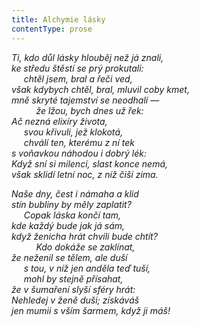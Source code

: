 ```yaml
---
title: Alchymie lásky
contentType: prose
---
```


<section>

_Ti, kdo důl lásky hlouběj než já znali,  
ke středu štěstí se prý prokutali:  
     chtěl jsem, bral a řeči ved,  
však kdybych chtěl, bral, mluvil coby kmet,  
mně skryté tajemství se neodhalí —  
          že lžou, bych dnes už řek:  
Ač nezná elixíry života,  
     svou křivuli, jež klokotá,  
     chválí ten, kterému z ní tek  
s voňavkou náhodou i dobrý lék:  
Když sní si milenci, slast konce nemá,  
však sklidí letní noc, z níž čiší zima._

</section>

<section>

_Naše dny, čest i námaha a klid  
stín bubliny by měly zaplatit?  
     Copak láska končí tam,  
kde každý bude jak já sám,  
když ženicha hrát chvíli bude chtít?  
          Kdo dokáže se zaklínat,  
že neženil se tělem, ale duší  
     s tou, v níž jen anděla teď tuší,  
     mohl by stejně přísahat,  
že v šumaření slyší sféry hrát:  
Nehledej v ženě duši; získáváš  
jen mumii s vším šarmem, když ji máš!_

</section>
